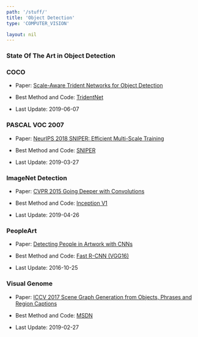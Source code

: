 ```yaml
---
path: '/stuff/'
title: 'Object Detection'
type: 'COMPUTER_VISION'

layout: nil
---
```


### State Of The Art in Object Detection  

### COCO

* Paper: [ Scale-Aware Trident Networks for Object Detection](https://arxiv.org/pdf/1901.01892v1.pdf)

* Best Method and Code: [TridentNet](https://github.com/tusimple/simpledet)

* Last Update: 2019-06-07

### PASCAL VOC 2007

* Paper: [NeurIPS 2018 SNIPER: Efficient Multi-Scale Training](https://arxiv.org/pdf/1805.09300v3.pdf)

* Best Method and Code: [SNIPER](https://github.com/MahyarNajibi/SNIPER)

* Last Update: 2019-03-27

### ImageNet Detection

* Paper: [CVPR 2015 Going Deeper with Convolutions](https://arxiv.org/pdf/1409.4842v1.pdf)

* Best Method and Code: [Inception V1](https://github.com/tensorflow/models/tree/master/research/slim)

* Last Update: 2019-04-26

### PeopleArt

* Paper: [ Detecting People in Artwork with CNNs](https://arxiv.org/pdf/1610.08871v1.pdf)

* Best Method and Code: [Fast R-CNN (VGG16)](https://github.com/BathVisArtData/PeopleArt)

* Last Update: 2016-10-25

### Visual Genome

* Paper: [ICCV 2017 Scene Graph Generation from Objects, Phrases and Region Captions](https://arxiv.org/pdf/1707.09700v2.pdf)

* Best Method and Code: [MSDN](https://github.com/yikang-li/MSDN)

* Last Update: 2019-02-27

